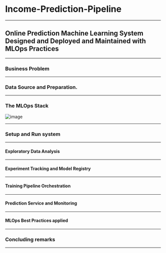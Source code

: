 # Income-Prediction-Pipeline

---

## Online Prediction Machine Learning System Designed and Deployed and Maintained with MLOps Practices

---
### Business Problem





---


### Data Source and Preparation.




---


### The MLOps Stack

![image](https://user-images.githubusercontent.com/64817005/189513833-3e36e0a6-3737-4a33-9231-25e43f36395d.png)

---

### Setup and Run system

---

#### Exploratory Data Analysis

---

#### Experiment Tracking and Model Registry

---

#### Training Pipeline Orchestration

---

#### Prediction Service and Monitoring

---

#### MLOps Best Practices applied

---

### Concluding remarks

---
